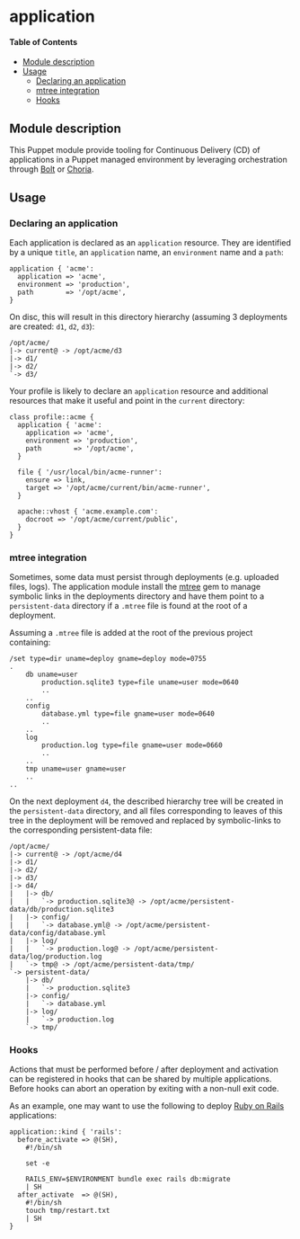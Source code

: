 # application

#### Table of Contents

<!-- vim-markdown-toc GFM -->

* [Module description](#module-description)
* [Usage](#usage)
	* [Declaring an application](#declaring-an-application)
	* [mtree integration](#mtree-integration)
	* [Hooks](#hooks)

<!-- vim-markdown-toc -->

## Module description

This Puppet module provide tooling for Continuous Delivery (CD) of applications in a Puppet managed environment by leveraging orchestration through [Bolt](https://puppet.com/docs/bolt/latest/bolt.html) or [Choria](https://choria.io/).

## Usage

### Declaring an application

Each application is declared as an `application` resource. They are identified by a unique `title`, an `application` name, an `environment` name and a `path`:

```puppet
application { 'acme':
  application => 'acme',
  environment => 'production',
  path        => '/opt/acme',
}
```

On disc, this will result in this directory hierarchy (assuming 3 deployments are created: `d1`, `d2`, `d3`):

```
/opt/acme/
|-> current@ -> /opt/acme/d3
|-> d1/
|-> d2/
`-> d3/
```

Your profile is likely to declare an `application` resource and additional resources that make it useful and point in the `current` directory:

```puppet
class profile::acme {
  application { 'acme':
    application => 'acme',
    environment => 'production',
    path        => '/opt/acme',
  }

  file { '/usr/local/bin/acme-runner':
    ensure => link,
    target => '/opt/acme/current/bin/acme-runner',
  }

  apache::vhost { 'acme.example.com':
    docroot => '/opt/acme/current/public',
  }
}
```

### mtree integration

Sometimes, some data must persist through deployments (e.g. uploaded files, logs).  The application module install the [mtree](https://rubygems.org/gems/mtree) gem to manage symbolic links in the deployments directory and have them point to a `persistent-data` directory if a `.mtree` file is found at the root of a deployment.

Assuming a `.mtree` file is added at the root of the previous project containing:

```
/set type=dir uname=deploy gname=deploy mode=0755
.
	db uname=user
		production.sqlite3 type=file uname=user mode=0640
		..
	..
	config
		database.yml type=file gname=user mode=0640
		..
	..
	log
		production.log type=file gname=user mode=0660
		..
	..
	tmp uname=user gname=user
	..
..
```

On the next deployment `d4`, the described hierarchy tree will be created in the `persistent-data` directory, and all files corresponding to leaves of this tree in the deployment will be removed and replaced by symbolic-links to the corresponding persistent-data file:

```
/opt/acme/
|-> current@ -> /opt/acme/d4
|-> d1/
|-> d2/
|-> d3/
|-> d4/
|   |-> db/
|   |   `-> production.sqlite3@ -> /opt/acme/persistent-data/db/production.sqlite3
|   |-> config/
|   |   `-> database.yml@ -> /opt/acme/persistent-data/config/database.yml
|   |-> log/
|   |   `-> production.log@ -> /opt/acme/persistent-data/log/production.log
|   `-> tmp@ -> /opt/acme/persistent-data/tmp/
`-> persistent-data/
    |-> db/
    |   `-> production.sqlite3
    |-> config/
    |   `-> database.yml
    |-> log/
    |   `-> production.log
    `-> tmp/
```

### Hooks

Actions that must be performed before / after deployment and activation can be registered in hooks that can be shared by multiple applications.  Before hooks can abort an operation by exiting with a non-null exit code.

As an example, one may want to use the following to deploy [Ruby on Rails](https://rubyonrails.org/) applications:

```puppet
application::kind { 'rails':
  before_activate => @(SH),
    #!/bin/sh

    set -e

    RAILS_ENV=$ENVIRONMENT bundle exec rails db:migrate
    | SH
  after_activate  => @(SH),
    #!/bin/sh
    touch tmp/restart.txt
    | SH
}
```
